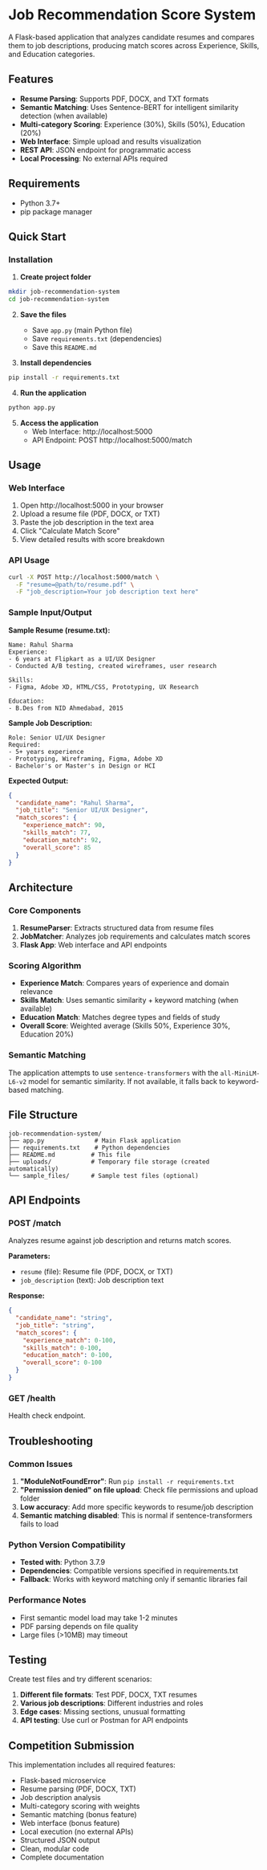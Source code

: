 # Job Recommendation Score System

A Flask-based application that analyzes candidate resumes and compares them to job descriptions, producing match scores across Experience, Skills, and Education categories.

## Features

- **Resume Parsing**: Supports PDF, DOCX, and TXT formats
- **Semantic Matching**: Uses Sentence-BERT for intelligent similarity detection (when available)
- **Multi-category Scoring**: Experience (30%), Skills (50%), Education (20%)
- **Web Interface**: Simple upload and results visualization
- **REST API**: JSON endpoint for programmatic access
- **Local Processing**: No external APIs required

## Requirements

- Python 3.7+
- pip package manager

## Quick Start

### Installation

1. **Create project folder**
```bash
mkdir job-recommendation-system
cd job-recommendation-system
```

2. **Save the files**
   - Save `app.py` (main Python file)
   - Save `requirements.txt` (dependencies)
   - Save this `README.md`

3. **Install dependencies**
```bash
pip install -r requirements.txt
```

4. **Run the application**
```bash
python app.py
```

5. **Access the application**
   - Web Interface: http://localhost:5000
   - API Endpoint: POST http://localhost:5000/match

## Usage

### Web Interface

1. Open http://localhost:5000 in your browser
2. Upload a resume file (PDF, DOCX, or TXT)
3. Paste the job description in the text area
4. Click "Calculate Match Score"
5. View detailed results with score breakdown

### API Usage

```bash
curl -X POST http://localhost:5000/match \
  -F "resume=@path/to/resume.pdf" \
  -F "job_description=Your job description text here"
```

### Sample Input/Output

**Sample Resume (resume.txt):**
```
Name: Rahul Sharma
Experience:
- 6 years at Flipkart as a UI/UX Designer
- Conducted A/B testing, created wireframes, user research

Skills:
- Figma, Adobe XD, HTML/CSS, Prototyping, UX Research

Education:
- B.Des from NID Ahmedabad, 2015
```

**Sample Job Description:**
```
Role: Senior UI/UX Designer 
Required: 
- 5+ years experience 
- Prototyping, Wireframing, Figma, Adobe XD 
- Bachelor's or Master's in Design or HCI
```

**Expected Output:**
```json
{
  "candidate_name": "Rahul Sharma",
  "job_title": "Senior UI/UX Designer",
  "match_scores": {
    "experience_match": 90,
    "skills_match": 77,
    "education_match": 92,
    "overall_score": 85
  }
}
```

## Architecture

### Core Components

1. **ResumeParser**: Extracts structured data from resume files
2. **JobMatcher**: Analyzes job requirements and calculates match scores
3. **Flask App**: Web interface and API endpoints

### Scoring Algorithm

- **Experience Match**: Compares years of experience and domain relevance
- **Skills Match**: Uses semantic similarity + keyword matching (when available)
- **Education Match**: Matches degree types and fields of study
- **Overall Score**: Weighted average (Skills 50%, Experience 30%, Education 20%)

### Semantic Matching

The application attempts to use `sentence-transformers` with the `all-MiniLM-L6-v2` model for semantic similarity. If not available, it falls back to keyword-based matching.

## File Structure

```
job-recommendation-system/
├── app.py              # Main Flask application
├── requirements.txt    # Python dependencies
├── README.md          # This file
├── uploads/           # Temporary file storage (created automatically)
└── sample_files/      # Sample test files (optional)
```

## API Endpoints

### POST /match
Analyzes resume against job description and returns match scores.

**Parameters:**
- `resume` (file): Resume file (PDF, DOCX, or TXT)
- `job_description` (text): Job description text

**Response:**
```json
{
  "candidate_name": "string",
  "job_title": "string", 
  "match_scores": {
    "experience_match": 0-100,
    "skills_match": 0-100,
    "education_match": 0-100,
    "overall_score": 0-100
  }
}
```

### GET /health
Health check endpoint.

## Troubleshooting

### Common Issues

1. **"ModuleNotFoundError"**: Run `pip install -r requirements.txt`
2. **"Permission denied" on file upload**: Check file permissions and upload folder
3. **Low accuracy**: Add more specific keywords to resume/job description
4. **Semantic matching disabled**: This is normal if sentence-transformers fails to load

### Python Version Compatibility

- **Tested with**: Python 3.7.9
- **Dependencies**: Compatible versions specified in requirements.txt
- **Fallback**: Works with keyword matching only if semantic libraries fail

### Performance Notes

- First semantic model load may take 1-2 minutes
- PDF parsing depends on file quality
- Large files (>10MB) may timeout

## Testing

Create test files and try different scenarios:

1. **Different file formats**: Test PDF, DOCX, TXT resumes
2. **Various job descriptions**: Different industries and roles  
3. **Edge cases**: Missing sections, unusual formatting
4. **API testing**: Use curl or Postman for API endpoints

## Competition Submission

This implementation includes all required features:

- Flask-based microservice
- Resume parsing (PDF, DOCX, TXT)
- Job description analysis
- Multi-category scoring with weights
- Semantic matching (bonus feature)
- Web interface (bonus feature)
- Local execution (no external APIs)
- Structured JSON output
- Clean, modular code
- Complete documentation
